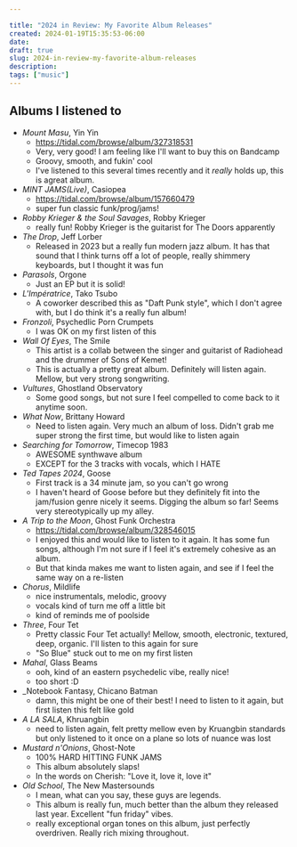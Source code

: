 ```yaml
---

title: "2024 in Review: My Favorite Album Releases"
created: 2024-01-19T15:35:53-06:00
date: 
draft: true
slug: 2024-in-review-my-favorite-album-releases
description: 
tags: ["music"]
---
```


## Albums I listened to

* _Mount Masu_, Yin Yin
    * https://tidal.com/browse/album/327318531
    * Very, very good! I am feeling like I'll want to buy this on Bandcamp
    * Groovy, smooth, and fukin' cool
    * I've listened to this several times recently and it _really_ holds up, this is agreat album.
* _MINT JAMS(Live)_, Casiopea
    * https://tidal.com/browse/album/157660479
    * super fun classic funk/prog/jams!
* _Robby Krieger & the Soul Savages_, Robby Krieger
    * really fun! Robby Krieger is the guitarist for The Doors apparently
* _The Drop_, Jeff Lorber
    * Released in 2023 but a really fun modern jazz album. It has that sound that I think turns off a lot of people, really shimmery keyboards, but I thought it was fun
* _Parasols_, Orgone
    * Just an EP but it is solid!
* _L'Impératrice_, Tako Tsubo
    * A coworker described this as "Daft Punk style", which I don't agree with, but I do think it's a really fun album!
* _Fronzoli_, Psychedlic Porn Crumpets
    * I was OK on my first listen of this
* _Wall Of Eyes_, The Smile
    * This artist is a collab between the singer and guitarist of Radiohead and the drummer of Sons of Kemet!
    * This is actually a pretty great album. Definitely will listen again. Mellow, but very strong songwriting.
* _Vultures_, Ghostland Observatory
    * Some good songs, but not sure I feel compelled to come back to it anytime soon.
* _What Now_, Brittany Howard
    * Need to listen again. Very much an album of loss. Didn't grab me super strong the first time, but would like to listen again
* _Searching for Tomorrow_, Timecop 1983
    * AWESOME synthwave album
    * EXCEPT for the 3 tracks with vocals, which I HATE
* _Ted Tapes 2024_, Goose
    * First track is a 34 minute jam, so you can't go wrong
    * I haven't heard of Goose before but they definitely fit into the jam/fusion genre nicely it seems. Digging the album so far! Seems very stereotypically up my alley.
* _A Trip to the Moon_, Ghost Funk Orchestra
    * https://tidal.com/browse/album/328546015
    * I enjoyed this and would like to listen to it again. It has some fun songs, although I'm not sure if I feel it's extremely cohesive as an album.
    * But that kinda makes me want to listen again, and see if I feel the same way on a re-listen
* _Chorus_, Mildlife
    * nice instrumentals, melodic, groovy
    * vocals kind of turn me off a little bit
    * kind of reminds me of poolside
* _Three_, Four Tet
    * Pretty classic Four Tet actually! Mellow, smooth, electronic, textured, deep, organic. I'll listen to this again for sure
    * "So Blue" stuck out to me on my first listen
* _Mahal_, Glass Beams
    * ooh, kind of an eastern psychedelic vibe, really nice!
    * too short :D
* _Notebook Fantasy, Chicano Batman
    * damn, this might be one of their best! I need to listen to it again, but first listen this felt like gold
* _A LA SALA_, Khruangbin
    * need to listen again, felt pretty mellow even by Kruangbin standards but only listened to it once on a plane so lots of nuance was lost
* _Mustard n'Onions_, Ghost-Note
    * 100% HARD HITTING FUNK JAMS
    * This album absolutely slaps!
    * In the words on Cherish: "Love it, love it, love it"
* _Old School_, The New Mastersounds
    * I mean, what can you say, these guys are legends.
    * This album is really fun, much better than the album they released last year. Excellent "fun friday" vibes.
    * really exceptional organ tones on this album, just perfectly overdriven. Really rich mixing throughout.
